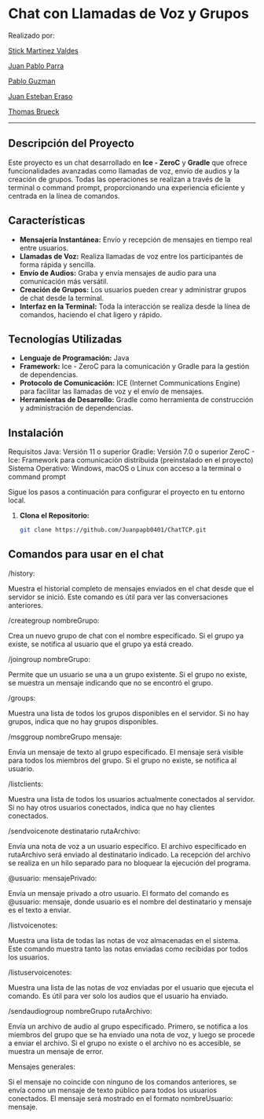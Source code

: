 # Chat con Llamadas de Voz y Grupos

Realizado por:

[Stick Martinez Valdes ](https://github.com/Stixkl)

[Juan Pablo Parra ](https://github.com/Juanpapb0401)

[Pablo Guzman ](https://github.com/Pableis05)

[Juan Esteban Eraso ](https://github.com/JuanEstebanEraso)

[Thomas Brueck ](https://github.com/Brueckk)

---

## Descripción del Proyecto

Este proyecto es un chat desarrollado en **Ice - ZeroC** y **Gradle** que ofrece funcionalidades avanzadas como llamadas de voz, envío de audios y la creación de grupos. Todas las operaciones se realizan a través de la terminal o command prompt, proporcionando una experiencia eficiente y centrada en la línea de comandos.

## Características

- **Mensajería Instantánea:** Envío y recepción de mensajes en tiempo real entre usuarios.
- **Llamadas de Voz:** Realiza llamadas de voz entre los participantes de forma rápida y sencilla.
- **Envío de Audios:** Graba y envía mensajes de audio para una comunicación más versátil.
- **Creación de Grupos:** Los usuarios pueden crear y administrar grupos de chat desde la terminal.
- **Interfaz en la Terminal:** Toda la interacción se realiza desde la línea de comandos, haciendo el chat ligero y rápido.

## Tecnologías Utilizadas

- **Lenguaje de Programación:** Java
- **Framework:** Ice - ZeroC para la comunicación y Gradle para la gestión de dependencias.
- **Protocolo de Comunicación:** ICE (Internet Communications Engine) para facilitar las llamadas de voz y el envío de mensajes.
- **Herramientas de Desarrollo:** Gradle como herramienta de construcción y administración de dependencias.

## Instalación

Requisitos
Java: Versión 11 o superior
Gradle: Versión 7.0 o superior
ZeroC - Ice: Framework para comunicación distribuida (preinstalado en el proyecto)
Sistema Operativo: Windows, macOS o Linux con acceso a la terminal o command prompt

Sigue los pasos a continuación para configurar el proyecto en tu entorno local.

1. **Clona el Repositorio:**
   ```bash
   git clone https://github.com/Juanpapb0401/ChatTCP.git


## Comandos para usar en el chat
/history:

Muestra el historial completo de mensajes enviados en el chat desde que el servidor se inició. Este comando es útil para ver las conversaciones anteriores.

/creategroup nombreGrupo:

Crea un nuevo grupo de chat con el nombre especificado. Si el grupo ya existe, se notifica al usuario que el grupo ya está creado.

/joingroup nombreGrupo:

Permite que un usuario se una a un grupo existente. Si el grupo no existe, se muestra un mensaje indicando que no se encontró el grupo.

/groups:

Muestra una lista de todos los grupos disponibles en el servidor. Si no hay grupos, indica que no hay grupos disponibles.

/msggroup nombreGrupo mensaje:

Envía un mensaje de texto al grupo especificado. El mensaje será visible para todos los miembros del grupo. Si el grupo no existe, se notifica al usuario.

/listclients:

Muestra una lista de todos los usuarios actualmente conectados al servidor. Si no hay otros usuarios conectados, indica que no hay clientes conectados.

/sendvoicenote destinatario rutaArchivo:

Envía una nota de voz a un usuario específico. El archivo especificado en rutaArchivo será enviado al destinatario indicado. La recepción del archivo se realiza en un hilo separado para no bloquear la ejecución del programa.

@usuario: mensajePrivado:

Envía un mensaje privado a otro usuario. El formato del comando es @usuario: mensaje, donde usuario es el nombre del destinatario y mensaje es el texto a enviar.

/listvoicenotes:

Muestra una lista de todas las notas de voz almacenadas en el sistema. Este comando muestra tanto las notas enviadas como recibidas por todos los usuarios.

/listuservoicenotes:

Muestra una lista de las notas de voz enviadas por el usuario que ejecuta el comando. Es útil para ver solo los audios que el usuario ha enviado.

/sendaudiogroup nombreGrupo rutaArchivo:

Envía un archivo de audio al grupo especificado. Primero, se notifica a los miembros del grupo que se ha enviado una nota de voz, y luego se procede a enviar el archivo. Si el grupo no existe o el archivo no es accesible, se muestra un mensaje de error.

Mensajes generales:

Si el mensaje no coincide con ninguno de los comandos anteriores, se envía como un mensaje de texto público para todos los usuarios conectados. El mensaje será mostrado en el formato nombreUsuario: mensaje. 
   
